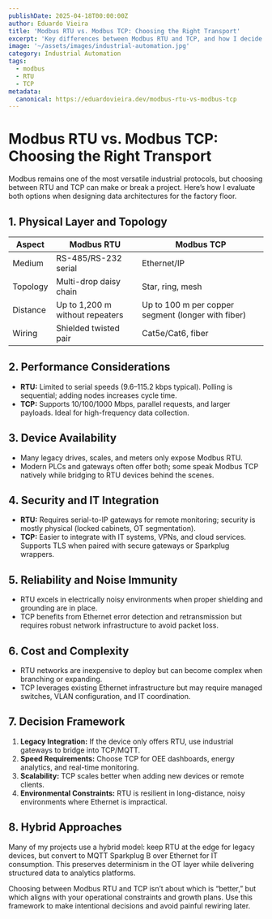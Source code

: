```yaml
---
publishDate: 2025-04-18T00:00:00Z
author: Eduardo Vieira
title: 'Modbus RTU vs. Modbus TCP: Choosing the Right Transport'
excerpt: 'Key differences between Modbus RTU and TCP, and how I decide which protocol fits a given industrial automation project.'
image: '~/assets/images/industrial-automation.jpg'
category: Industrial Automation
tags:
  - modbus
  - RTU
  - TCP
metadata:
  canonical: https://eduardovieira.dev/modbus-rtu-vs-modbus-tcp
---
```


# Modbus RTU vs. Modbus TCP: Choosing the Right Transport

Modbus remains one of the most versatile industrial protocols, but choosing between RTU and TCP can make or break a project. Here’s how I evaluate both options when designing data architectures for the factory floor.

## 1. Physical Layer and Topology

| Aspect   | Modbus RTU                      | Modbus TCP                                         |
| -------- | ------------------------------- | -------------------------------------------------- |
| Medium   | RS-485/RS-232 serial            | Ethernet/IP                                        |
| Topology | Multi-drop daisy chain          | Star, ring, mesh                                   |
| Distance | Up to 1,200 m without repeaters | Up to 100 m per copper segment (longer with fiber) |
| Wiring   | Shielded twisted pair           | Cat5e/Cat6, fiber                                  |

## 2. Performance Considerations

- **RTU:** Limited to serial speeds (9.6–115.2 kbps typical). Polling is sequential; adding nodes increases cycle time.
- **TCP:** Supports 10/100/1000 Mbps, parallel requests, and larger payloads. Ideal for high-frequency data collection.

## 3. Device Availability

- Many legacy drives, scales, and meters only expose Modbus RTU.
- Modern PLCs and gateways often offer both; some speak Modbus TCP natively while bridging to RTU devices behind the scenes.

## 4. Security and IT Integration

- **RTU:** Requires serial-to-IP gateways for remote monitoring; security is mostly physical (locked cabinets, OT segmentation).
- **TCP:** Easier to integrate with IT systems, VPNs, and cloud services. Supports TLS when paired with secure gateways or Sparkplug wrappers.

## 5. Reliability and Noise Immunity

- RTU excels in electrically noisy environments when proper shielding and grounding are in place.
- TCP benefits from Ethernet error detection and retransmission but requires robust network infrastructure to avoid packet loss.

## 6. Cost and Complexity

- RTU networks are inexpensive to deploy but can become complex when branching or expanding.
- TCP leverages existing Ethernet infrastructure but may require managed switches, VLAN configuration, and IT coordination.

## 7. Decision Framework

1. **Legacy Integration:** If the device only offers RTU, use industrial gateways to bridge into TCP/MQTT.
2. **Speed Requirements:** Choose TCP for OEE dashboards, energy analytics, and real-time monitoring.
3. **Scalability:** TCP scales better when adding new devices or remote clients.
4. **Environmental Constraints:** RTU is resilient in long-distance, noisy environments where Ethernet is impractical.

## 8. Hybrid Approaches

Many of my projects use a hybrid model: keep RTU at the edge for legacy devices, but convert to MQTT Sparkplug B over Ethernet for IT consumption. This preserves determinism in the OT layer while delivering structured data to analytics platforms.

Choosing between Modbus RTU and TCP isn’t about which is “better,” but which aligns with your operational constraints and growth plans. Use this framework to make intentional decisions and avoid painful rewiring later.
